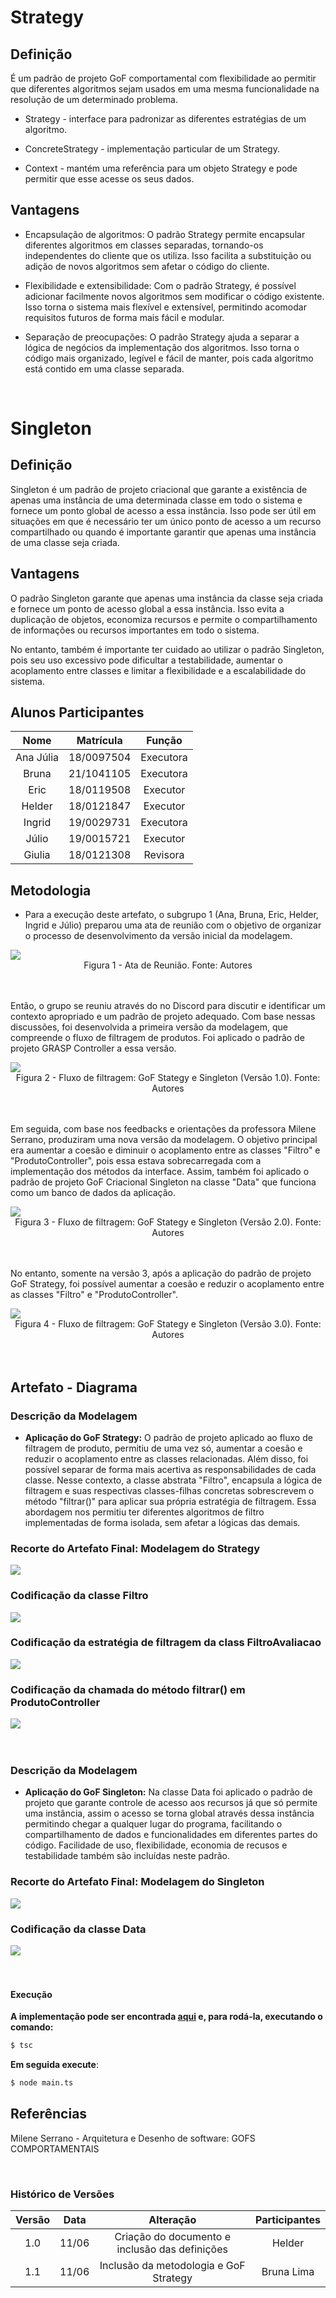 # Strategy

## Definição

É um padrão de projeto GoF comportamental com flexibilidade ao permitir que diferentes algoritmos sejam usados em uma mesma funcionalidade na resolução de um determinado problema.

* Strategy - interface para padronizar as diferentes estratégias de um algoritmo.

* ConcreteStrategy  - implementação particular de um Strategy.

* Context - mantém uma referência para um objeto Strategy e pode permitir que esse acesse os seus dados.

## Vantagens
* Encapsulação de algoritmos: O padrão Strategy permite encapsular diferentes algoritmos em classes separadas, tornando-os independentes do cliente que os utiliza. Isso facilita a substituição ou adição de novos algoritmos sem afetar o código do cliente.

* Flexibilidade e extensibilidade: Com o padrão Strategy, é possível adicionar facilmente novos algoritmos sem modificar o código existente. Isso torna o sistema mais flexível e extensível, permitindo acomodar requisitos futuros de forma mais fácil e modular.

* Separação de preocupações: O padrão Strategy ajuda a separar a lógica de negócios da implementação dos algoritmos. Isso torna o código mais organizado, legível e fácil de manter, pois cada algoritmo está contido em uma classe separada.
<br>

# Singleton

## Definição

Singleton é um padrão de projeto criacional que garante a existência de apenas uma instância de uma determinada classe em todo o sistema e fornece um ponto global de acesso a essa instância. Isso pode ser útil em situações em que é necessário ter um único ponto de acesso a um recurso compartilhado ou quando é importante garantir que apenas uma instância de uma classe seja criada.

## Vantagens
O padrão Singleton garante que apenas uma instância da classe seja criada e fornece um ponto de acesso global a essa instância. Isso evita a duplicação de objetos, economiza recursos e permite o compartilhamento de informações ou recursos importantes em todo o sistema.

No entanto, também é importante ter cuidado ao utilizar o padrão Singleton, pois seu uso excessivo pode dificultar a testabilidade, aumentar o acoplamento entre classes e limitar a flexibilidade e a escalabilidade do sistema.

## Alunos Participantes

| Nome | Matrícula | Função |
| :--: | :-------: | :----: |
| Ana Júlia | 18/0097504 | Executora |
| Bruna | 21/1041105 | Executora |
| Eric | 18/0119508 | Executor |
| Helder | 18/0121847 | Executor |
| Ingrid | 19/0029731 | Executora |
| Júlio | 19/0015721 | Executor |
| Giulia | 18/0121308 | Revisora |


## Metodologia

* Para a execução deste artefato, o subgrupo 1 (Ana, Bruna, Eric, Helder, Ingrid e Júlio) preparou uma ata de reunião com o objetivo de organizar o processo de desenvolvimento da versão inicial da modelagem.

<img src="./IMG/Padrões/gof/strategy-singleton/ata-de-reuniao.png">
<figcaption align="center" >Figura 1 - Ata de Reunião. Fonte: Autores </figcaption>

<br>
<br>

Então, o grupo se reuniu através do no Discord para discutir e identificar um contexto apropriado e um padrão de projeto adequado. Com base nessas discussões, foi desenvolvida a primeira versão da modelagem, que compreende o fluxo de filtragem de produtos. Foi aplicado o padrão de projeto GRASP Controller a essa versão.

<img src="./IMG/Padrões/gof/strategy-singleton/GoF-Mercado_Livre_V1.svg">
<figcaption align="center" >Figura 2 - Fluxo de filtragem: GoF Stategy e Singleton (Versão 1.0). Fonte: Autores </figcaption>

<br>
<br>

Em seguida, com base nos feedbacks e orientações da professora Milene Serrano, produziram uma nova versão da modelagem. O objetivo principal era aumentar a coesão e diminuir o acoplamento entre as classes "Filtro" e "ProdutoController", pois essa estava sobrecarregada com a implementação dos métodos da interface. Assim, também foi aplicado o padrão de projeto GoF Criacional Singleton na classe "Data" que funciona como um banco de dados da aplicação.

<img src="./IMG/Padrões/gof/strategy-singleton/GoF-Mercado_Livre_V2.jpg">
<figcaption align="center" >Figura 3 - Fluxo de filtragem: GoF Stategy e Singleton (Versão 2.0). Fonte: Autores </figcaption>

<br>
<br>

No entanto, somente na versão 3, após a aplicação do padrão de projeto GoF Strategy, foi possível aumentar a coesão e reduzir o acoplamento entre as classes "Filtro" e "ProdutoController".

<img src="./IMG/Padrões/gof/strategy-singleton/GoF-Mercado_Livre_V3.png">
<figcaption align="center" >Figura 4 - Fluxo de filtragem: GoF Stategy e Singleton (Versão 3.0). Fonte: Autores </figcaption>

<br>
<br>

## Artefato - Diagrama

### Descrição da Modelagem

- **Aplicação do GoF Strategy:** O padrão de projeto aplicado ao fluxo de filtragem de produto, permitiu de uma vez só, aumentar a coesão e reduzir o acoplamento entre as classes relacionadas. Além disso, foi possível separar de forma mais acertiva as responsabilidades de cada classe. Nesse contexto, a classe abstrata "Filtro", encapsula a lógica de filtragem e suas respectivas classes-filhas concretas sobrescrevem o método "filtrar()" para aplicar sua própria estratégia de filtragem. Essa abordagem nos permitiu ter diferentes algoritmos de filtro implementadas de forma isolada, sem afetar a lógicas das demais.

### Recorte do Artefato Final: Modelagem do Strategy
<img src="./IMG/Padrões/gof/strategy-singleton/GoF-Mercado_Livre_V3-Recorte.png">

### Codificação da classe Filtro
<img src="./IMG/Padrões/gof/strategy-singleton/code/FiltroClass.svg">

### Codificação da estratégia de filtragem da class FiltroAvaliacao
<img src="./IMG/Padrões/gof/strategy-singleton/code/FiltroAvaliacaoClass.svg">

### Codificação da chamada do método filtrar() em ProdutoController
<img src="./IMG/Padrões/gof/strategy-singleton/code/FiltroAvaliacaoMethod.svg">

<br>
<br>
<br>

### Descrição da Modelagem

- **Aplicação do GoF Singleton:** Na classe Data foi aplicado o padrão de projeto que garante controle de acesso aos recursos já que só permite uma instância, assim o acesso se torna global através dessa instância permitindo chegar a qualquer lugar do programa, facilitando o compartilhamento de dados e funcionalidades em diferentes partes do código. Facilidade de uso, flexibilidade, economia de recusos e testabilidade também são incluídas neste padrão.

### Recorte do Artefato Final: Modelagem do Singleton
<img src="./IMG/Padrões/gof/strategy-singleton/DataDiagrama.png">

### Codificação da classe Data
<img src="./IMG/Padrões/gof/strategy-singleton/code/DataClass.svg">

<br>
<br>
<br>

#### Execução
**A implementação pode ser encontrada <a href="https://github.com/UnBArqDsw2023-1/2023.1_G1_ProjetoMercadoLivre/tree/main/code/filtragem">aqui</a> e, para rodá-la, executando o comando:**

```bash
$ tsc
```

**Em seguida execute**: 

```bash
$ node main.ts
```

## Referências
Milene Serrano - Arquitetura e Desenho de software: GOFS COMPORTAMENTAIS

<br>

### Histórico de Versões

| Versão  |   Data   |                   Alteração                    | Participantes |
| :-----: | :------: | :--------------------------------------------: | :-----------: |
|  1.0    | 11/06    | Criação do documento e inclusão das definições | Helder        |
|  1.1    | 11/06    | Inclusão da metodologia e GoF Strategy         | Bruna Lima    |
